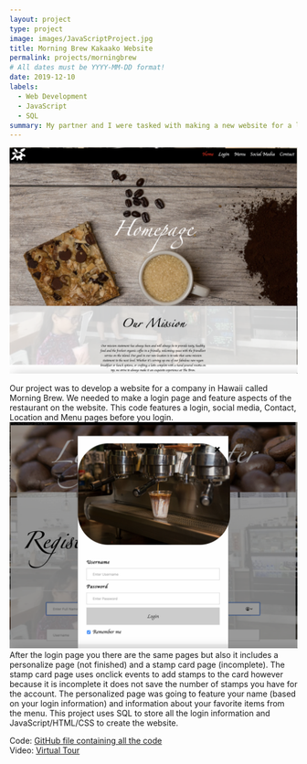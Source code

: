 ```yaml
---
layout: project
type: project
image: images/JavaScriptProject.jpg
title: Morning Brew Kakaako Website 
permalink: projects/morningbrew
# All dates must be YYYY-MM-DD format!
date: 2019-12-10
labels:
  - Web Development
  - JavaScript
  - SQL
summary: My partner and I were tasked with making a new website for a local coffee shop. The requierments were that it had to have a login page, stamp card and had to look and feel like that company were going to use our code for their actual website. 
---
```

<img class="ui medium right floated rounded image" src="../images/SC2.png">
<br>

Our project was to develop a website for a company in Hawaii called Morning Brew. We needed to make a login page and feature aspects of the restaurant on the website. This code features a login, social media, Contact, Location and Menu pages before you login. 
<br>
<img class="ui medium right floated rounded image" src="../images/SC1.png">
<br>
After the login page you there are the same pages but also it includes a personalize page (not finished) and a stamp card page (incomplete). The stamp card page uses onclick events to add stamps to the card however because it is incomplete it does not save the number of stamps you have for the account. The personalized page was going to feature your name (based on your login information) and information about your favorite items from the menu. 
This project uses SQL to store all the login information and JavaScript/HTML/CSS to create the website. 

Code: <a href="https://github.com/nnagatoshi/nnagatoshi.github.io/tree/master/test"><i class="large github icon"></i>GitHub file containing all the code</a>
<br>
Video: <a href="https://www.youtube.com/watch?v=o7Stf9bsP8g"><i class="large github icon"></i>Virtual Tour</a>


